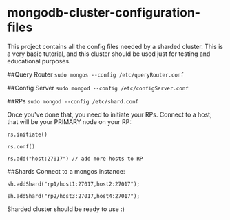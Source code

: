 # mongodb-cluster-configuration-files
This project contains all the config files needed by a sharded cluster. This is a very basic tutorial, and this cluster should be used just for testing and educational purposes.

##Query Router
``sudo mongos --config /etc/queryRouter.conf``

##Config Server
``sudo mongod --config /etc/configServer.conf``

##RPs
``sudo mongod --config /etc/shard.conf``

Once you've done that, you need to initiate your RPs. Connect to a host, that will be your PRIMARY node on your RP:

``rs.initiate()``

``rs.conf()``

``rs.add("host:27017") // add more hosts to RP``

##Shards
Connect to a mongos instance:

``sh.addShard("rp1/host1:27017,host2:27017");``

``sh.addShard("rp2/host3:27017,host4:27017");``

Sharded cluster should be ready to use :)
